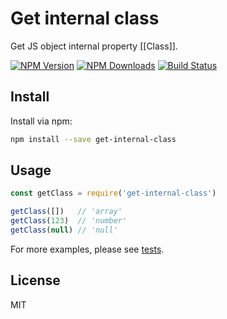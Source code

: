 # Get internal class

  Get JS object internal property [[Class]].

  [![NPM Version][npm-image]][npm-url]
  [![NPM Downloads][downloads-image]][downloads-url]
  [![Build Status][travis-image]][travis-url]

## Install

  Install via npm:

  ```bash
  npm install --save get-internal-class
  ```

## Usage

  ```js
  const getClass = require('get-internal-class')

  getClass([])   // 'array'
  getClass(123)  // 'number'
  getClass(null) // 'null'
  ```

  For more examples, please see [tests](./test/index.test.js).

[npm-image]: https://img.shields.io/npm/v/get-internal-class.svg
[npm-url]: https://npmjs.org/package/get-internal-class
[downloads-image]: https://img.shields.io/npm/dm/get-internal-class.svg
[downloads-url]: https://npmjs.org/package/get-internal-class
[travis-image]: https://img.shields.io/travis/bbbbx/get-internal-class/master.svg?label=test
[travis-url]: https://www.travis-ci.org/bbbbx/get-internal-class

## License

MIT
